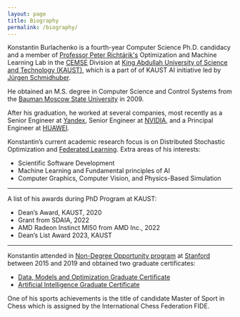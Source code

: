 ```yaml
---
layout: page
title: Biography
permalink: /biography/
---
```


Konstantin Burlachenko is a fourth-year Computer Science Ph.D. candidacy and a member of [Professor Peter Richtárik's](https://richtarik.org/) Optimization and Machine Learning Lab in the [CEMSE](https://cemse.kaust.edu.sa/) Division at [King Abdullah University of Science and Technology (KAUST)](https://www.kaust.edu.sa/en),
which is a part of of KAUST AI initiative led by [Jürgen Schmidhuber](https://cemse.kaust.edu.sa/people/person/jurgen-schmidhuber).

He obtained an M.S. degree in Computer Science and Control Systems from the [Bauman Moscow State University](http://bmstu.ru/) in 2009. 

After his graduation, he worked at several companies, most recently as a Senior Engineer at [Yandex](https://en.wikipedia.org/wiki/Yandex), Senior Engineer at [NVIDIA](https://developer.nvidia.com/), and a Principal Engineer at [HUAWEI](https://huawei.ru/).

Konstantin’s current academic research focus is on Distributed Stochastic Optimization and [Federated Learning](https://research.google/pubs/pub45648/). Extra areas of his interests:

* Scientific Software Development
* Machine Learning and Fundamental principles of AI
* Computer Graphics, Computer Vision, and Physics-Based Simulation

---

A list of his awards during PhD Program at KAUST:

* Dean’s Award, KAUST, 2020
* Grant from SDAIA, 2022
* AMD Radeon Instinct MI50 from AMD Inc., 2022
* Dean’s List Award 2023, KAUST

---

Konstantin attended in [Non-Degree Opportunity program](https://online.stanford.edu/non-degree-option-program) at [Stanford](https://www.stanford.edu/) between 2015 and 2019 and obtained two graduate certificates:

* [Data, Models and Optimization Graduate Certificate](https://online.stanford.edu/programs/data-models-and-optimization-graduate-certificate)
* [Artificial Intelligence Graduate Certificate](https://online.stanford.edu/programs/artificial-intelligence-graduate-certificate)

One of his sports achievements is the title of candidate Master of Sport in Chess which is assigned by the International Chess Federation FIDE.
